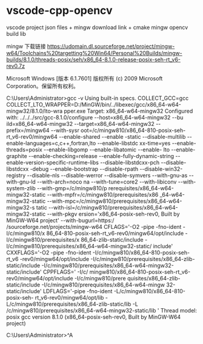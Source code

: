 # vscode-cpp-opencv

vscode project json files + mingw download link + cmake mingw opencv build lib





mingw 下载链接
https://udomain.dl.sourceforge.net/project/mingw-w64/Toolchains%20targetting%20Win64/Personal%20Builds/mingw-builds/8.1.0/threads-posix/seh/x86_64-8.1.0-release-posix-seh-rt_v6-rev0.7z

Microsoft Windows [版本 6.1.7601]
版权所有 (c) 2009 Microsoft Corporation。保留所有权利。

C:\Users\Administrator>gcc -v
Using built-in specs.
COLLECT_GCC=gcc
COLLECT_LTO_WRAPPER=D:/MinGW/bin/../libexec/gcc/x86_64-w64-mingw32/8.1.0/lto-wra
pper.exe
Target: x86_64-w64-mingw32
Configured with: ../../../src/gcc-8.1.0/configure --host=x86_64-w64-mingw32 --bu
ild=x86_64-w64-mingw32 --target=x86_64-w64-mingw32 --prefix=/mingw64 --with-sysr
oot=/c/mingw810/x86_64-810-posix-seh-rt_v6-rev0/mingw64 --enable-shared --enable
-static --disable-multilib --enable-languages=c,c++,fortran,lto --enable-libstdc
xx-time=yes --enable-threads=posix --enable-libgomp --enable-libatomic --enable-
lto --enable-graphite --enable-checking=release --enable-fully-dynamic-string --
enable-version-specific-runtime-libs --disable-libstdcxx-pch --disable-libstdcxx
-debug --enable-bootstrap --disable-rpath --disable-win32-registry --disable-nls
 --disable-werror --disable-symvers --with-gnu-as --with-gnu-ld --with-arch=noco
na --with-tune=core2 --with-libiconv --with-system-zlib --with-gmp=/c/mingw810/p
rerequisites/x86_64-w64-mingw32-static --with-mpfr=/c/mingw810/prerequisites/x86
_64-w64-mingw32-static --with-mpc=/c/mingw810/prerequisites/x86_64-w64-mingw32-s
tatic --with-isl=/c/mingw810/prerequisites/x86_64-w64-mingw32-static --with-pkgv
ersion='x86_64-posix-seh-rev0, Built by MinGW-W64 project' --with-bugurl=https:/
/sourceforge.net/projects/mingw-w64 CFLAGS='-O2 -pipe -fno-ident -I/c/mingw810/x
86_64-810-posix-seh-rt_v6-rev0/mingw64/opt/include -I/c/mingw810/prerequisites/x
86_64-zlib-static/include -I/c/mingw810/prerequisites/x86_64-w64-mingw32-static/
include' CXXFLAGS='-O2 -pipe -fno-ident -I/c/mingw810/x86_64-810-posix-seh-rt_v6
-rev0/mingw64/opt/include -I/c/mingw810/prerequisites/x86_64-zlib-static/include
 -I/c/mingw810/prerequisites/x86_64-w64-mingw32-static/include' CPPFLAGS=' -I/c/
mingw810/x86_64-810-posix-seh-rt_v6-rev0/mingw64/opt/include -I/c/mingw810/prere
quisites/x86_64-zlib-static/include -I/c/mingw810/prerequisites/x86_64-w64-mingw
32-static/include' LDFLAGS='-pipe -fno-ident -L/c/mingw810/x86_64-810-posix-seh-
rt_v6-rev0/mingw64/opt/lib -L/c/mingw810/prerequisites/x86_64-zlib-static/lib -L
/c/mingw810/prerequisites/x86_64-w64-mingw32-static/lib '
Thread model: posix
gcc version 8.1.0 (x86_64-posix-seh-rev0, Built by MinGW-W64 project)

C:\Users\Administrator>^A
